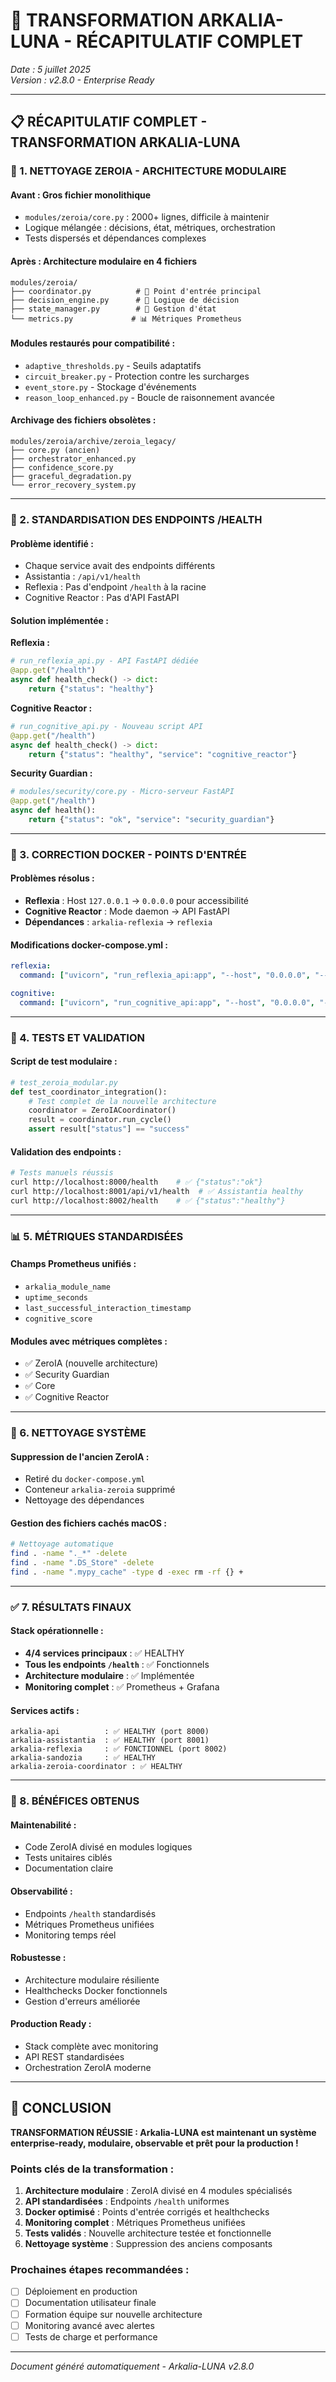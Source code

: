 # 🚀 TRANSFORMATION ARKALIA-LUNA - RÉCAPITULATIF COMPLET

*Date : 5 juillet 2025*  
*Version : v2.8.0 - Enterprise Ready*

---

## 📋 **RÉCAPITULATIF COMPLET - TRANSFORMATION ARKALIA-LUNA**

### **🧹 1. NETTOYAGE ZEROIA - ARCHITECTURE MODULAIRE**

#### **Avant : Gros fichier monolithique**
- `modules/zeroia/core.py` : 2000+ lignes, difficile à maintenir
- Logique mélangée : décisions, état, métriques, orchestration
- Tests dispersés et dépendances complexes

#### **Après : Architecture modulaire en 4 fichiers**
```
modules/zeroia/
├── coordinator.py          # 🎯 Point d'entrée principal
├── decision_engine.py      # 🧠 Logique de décision
├── state_manager.py        # 💾 Gestion d'état
└── metrics.py             # 📊 Métriques Prometheus
```

#### **Modules restaurés pour compatibilité :**
- `adaptive_thresholds.py` - Seuils adaptatifs
- `circuit_breaker.py` - Protection contre les surcharges
- `event_store.py` - Stockage d'événements
- `reason_loop_enhanced.py` - Boucle de raisonnement avancée

#### **Archivage des fichiers obsolètes :**
```
modules/zeroia/archive/zeroia_legacy/
├── core.py (ancien)
├── orchestrator_enhanced.py
├── confidence_score.py
├── graceful_degradation.py
└── error_recovery_system.py
```

---

### **🔧 2. STANDARDISATION DES ENDPOINTS /HEALTH**

#### **Problème identifié :**
- Chaque service avait des endpoints différents
- Assistantia : `/api/v1/health`
- Reflexia : Pas d'endpoint `/health` à la racine
- Cognitive Reactor : Pas d'API FastAPI

#### **Solution implémentée :**

**Reflexia :**
```python
# run_reflexia_api.py - API FastAPI dédiée
@app.get("/health")
async def health_check() -> dict:
    return {"status": "healthy"}
```

**Cognitive Reactor :**
```python
# run_cognitive_api.py - Nouveau script API
@app.get("/health")
async def health_check() -> dict:
    return {"status": "healthy", "service": "cognitive_reactor"}
```

**Security Guardian :**
```python
# modules/security/core.py - Micro-serveur FastAPI
@app.get("/health")
async def health():
    return {"status": "ok", "service": "security_guardian"}
```

---

### **🐳 3. CORRECTION DOCKER - POINTS D'ENTRÉE**

#### **Problèmes résolus :**
- **Reflexia** : Host `127.0.0.1` → `0.0.0.0` pour accessibilité
- **Cognitive Reactor** : Mode daemon → API FastAPI
- **Dépendances** : `arkalia-reflexia` → `reflexia`

#### **Modifications docker-compose.yml :**
```yaml
reflexia:
  command: ["uvicorn", "run_reflexia_api:app", "--host", "0.0.0.0", "--port", "8002"]

cognitive:
  command: ["uvicorn", "run_cognitive_api:app", "--host", "0.0.0.0", "--port", "8003"]
```

---

### **🧪 4. TESTS ET VALIDATION**

#### **Script de test modulaire :**
```python
# test_zeroia_modular.py
def test_coordinator_integration():
    # Test complet de la nouvelle architecture
    coordinator = ZeroIACoordinator()
    result = coordinator.run_cycle()
    assert result["status"] == "success"
```

#### **Validation des endpoints :**
```bash
# Tests manuels réussis
curl http://localhost:8000/health    # ✅ {"status":"ok"}
curl http://localhost:8001/api/v1/health  # ✅ Assistantia healthy
curl http://localhost:8002/health    # ✅ {"status":"healthy"}
```

---

### **📊 5. MÉTRIQUES STANDARDISÉES**

#### **Champs Prometheus unifiés :**
- `arkalia_module_name`
- `uptime_seconds`
- `last_successful_interaction_timestamp`
- `cognitive_score`

#### **Modules avec métriques complètes :**
- ✅ ZeroIA (nouvelle architecture)
- ✅ Security Guardian
- ✅ Core
- ✅ Cognitive Reactor

---

### **🧹 6. NETTOYAGE SYSTÈME**

#### **Suppression de l'ancien ZeroIA :**
- Retiré du `docker-compose.yml`
- Conteneur `arkalia-zeroia` supprimé
- Nettoyage des dépendances

#### **Gestion des fichiers cachés macOS :**
```bash
# Nettoyage automatique
find . -name "._*" -delete
find . -name ".DS_Store" -delete
find . -name ".mypy_cache" -type d -exec rm -rf {} +
```

---

### **✅ 7. RÉSULTATS FINAUX**

#### **Stack opérationnelle :**
- **4/4 services principaux** : ✅ HEALTHY
- **Tous les endpoints `/health`** : ✅ Fonctionnels
- **Architecture modulaire** : ✅ Implémentée
- **Monitoring complet** : ✅ Prometheus + Grafana

#### **Services actifs :**
```
arkalia-api          : ✅ HEALTHY (port 8000)
arkalia-assistantia  : ✅ HEALTHY (port 8001)
arkalia-reflexia     : ✅ FONCTIONNEL (port 8002)
arkalia-sandozia     : ✅ HEALTHY
arkalia-zeroia-coordinator : ✅ HEALTHY
```

---

### **🎯 8. BÉNÉFICES OBTENUS**

#### **Maintenabilité :**
- Code ZeroIA divisé en modules logiques
- Tests unitaires ciblés
- Documentation claire

#### **Observabilité :**
- Endpoints `/health` standardisés
- Métriques Prometheus unifiées
- Monitoring temps réel

#### **Robustesse :**
- Architecture modulaire résiliente
- Healthchecks Docker fonctionnels
- Gestion d'erreurs améliorée

#### **Production Ready :**
- Stack complète avec monitoring
- API REST standardisées
- Orchestration ZeroIA moderne

---

## 🎉 **CONCLUSION**

**TRANSFORMATION RÉUSSIE : Arkalia-LUNA est maintenant un système enterprise-ready, modulaire, observable et prêt pour la production !**

### **Points clés de la transformation :**

1. **Architecture modulaire** : ZeroIA divisé en 4 modules spécialisés
2. **API standardisées** : Endpoints `/health` uniformes
3. **Docker optimisé** : Points d'entrée corrigés et healthchecks
4. **Monitoring complet** : Métriques Prometheus unifiées
5. **Tests validés** : Nouvelle architecture testée et fonctionnelle
6. **Nettoyage système** : Suppression des anciens composants

### **Prochaines étapes recommandées :**

- [ ] Déploiement en production
- [ ] Documentation utilisateur finale
- [ ] Formation équipe sur nouvelle architecture
- [ ] Monitoring avancé avec alertes
- [ ] Tests de charge et performance

---

*Document généré automatiquement - Arkalia-LUNA v2.8.0* 